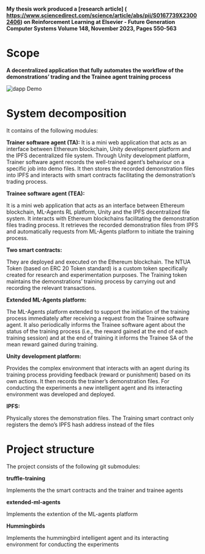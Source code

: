 **My thesis work produced a [research article] ( https://www.sciencedirect.com/science/article/abs/pii/S0167739X23002406) on Reinforcement Learning at Elsevier - Future Generation Computer Systems Volume 148, November 2023, Pages 550-563**

# Scope
**A decentralized application that fully automates the workflow of the demonstrations’ trading and the Trainee agent training process**

![dapp Demo](demo/dapp-demo.gif)

# System decomposition
It contains of the following modules:

**Trainer software agent (TA):**
It is a mini web application that acts as an interface between Ethereum blockchain, Unity development platform and the IPFS decentralized file system. Through Unity development platform, Trainer software agent records the well-trained agent’s behaviour on a specific job into demo files. It then stores the recorded demonstration files into IPFS and interacts with smart contracts facilitating the demonstration’s trading process. 

**Trainee software agent (TEA):**

It is a mini web application that acts as an interface between Ethereum blockchain, ML-Agents RL platform, Unity and the IPFS decentralized file system. It interacts with Ethereum blockchains facilitating the demonstration files trading process. It retrieves the recorded demonstration files from IPFS and automatically requests from ML-Agents platform to initiate the training process.

**Two smart contracts:**

They are deployed and executed on the Ethereum blockchain. The NTUA Token (based on ERC 20 Token standard) is a custom token specifically created for research and experimentation purposes. The Training token maintains the demonstrations’ training process by carrying out and recording the relevant transactions. 

**Extended ML-Agents platform:**

The ML-Agents platform extended to support the initiation of the training process immediately after receiving a request from the Trainee software agent. It also periodically informs the Trainee software agent about the status of the training process (i.e., the reward gained at the end of each training session) and at the end of training it informs the Trainee SA of the mean reward gained during training.

**Unity development platform:**

Provides the complex environment that interacts with an agent during its training process providing feedback (reward or punishment) based on its own actions. It then records the trainer’s demonstration files. For conducting the experiments a new intelligent agent and its interacting environment was developed and deployed.

**IPFS:**

Physically stores the demonstration files. The Training smart contract only registers the demo’s IPFS hash address instead of the files

# Project structure
The project consists of the following git submodules:

**truffle-training**

Implements the the smart contracts and the trainer and trainee agents

**extended-ml-agents**

Implements the extention of the ML-agents platform

**Hummingbirds**

Implements the hummingbird intelligent agent and its interacting environment for conducting the experiments 
